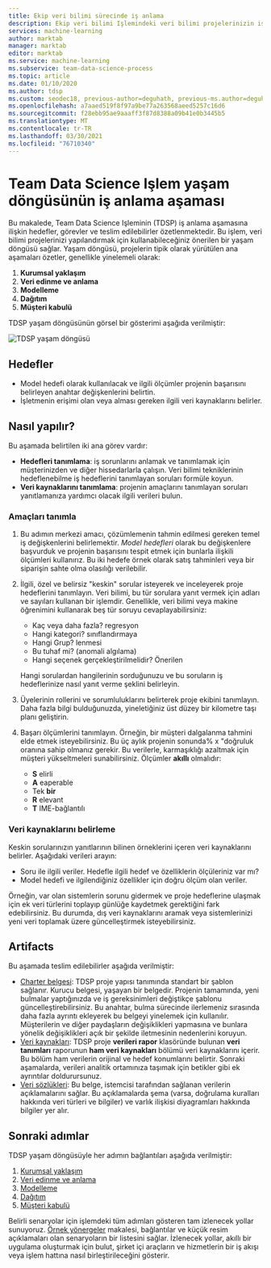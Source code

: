 ```yaml
---
title: Ekip veri bilimi sürecinde iş anlama
description: Ekip veri bilimi Işlemindeki veri bilimi projelerinizin iş anlama aşamasına yönelik hedefler, görevler ve teslim edilebilirler.
services: machine-learning
author: marktab
manager: marktab
editor: marktab
ms.service: machine-learning
ms.subservice: team-data-science-process
ms.topic: article
ms.date: 01/10/2020
ms.author: tdsp
ms.custom: seodec18, previous-author=deguhath, previous-ms.author=deguhath
ms.openlocfilehash: a7aaed519f8f97a9be77a263568aeed5257c16d6
ms.sourcegitcommit: f28ebb95ae9aaaff3f87d8388a09b41e0b3445b5
ms.translationtype: MT
ms.contentlocale: tr-TR
ms.lasthandoff: 03/30/2021
ms.locfileid: "76710340"
---
```

# <a name="the-business-understanding-stage-of-the-team-data-science-process-lifecycle"></a>Team Data Science Işlem yaşam döngüsünün iş anlama aşaması

Bu makalede, Team Data Science Işleminin (TDSP) iş anlama aşamasına ilişkin hedefler, görevler ve teslim edilebilirler özetlenmektedir. Bu işlem, veri bilimi projelerinizi yapılandırmak için kullanabileceğiniz önerilen bir yaşam döngüsü sağlar. Yaşam döngüsü, projelerin tipik olarak yürütülen ana aşamaları özetler, genellikle yinelemeli olarak:

   1. **Kurumsal yaklaşım**
   2. **Veri edinme ve anlama**
   3. **Modelleme**
   4. **Dağıtım**
   5. **Müşteri kabulü**

TDSP yaşam döngüsünün görsel bir gösterimi aşağıda verilmiştir: 

![TDSP yaşam döngüsü](./media/lifecycle/tdsp-lifecycle2.png) 


## <a name="goals"></a>Hedefler
* Model hedefi olarak kullanılacak ve ilgili ölçümler projenin başarısını belirleyen anahtar değişkenlerini belirtin.
* İşletmenin erişimi olan veya alması gereken ilgili veri kaynaklarını belirler.

## <a name="how-to-do-it"></a>Nasıl yapılır?
Bu aşamada belirtilen iki ana görev vardır: 

   * **Hedefleri tanımlama**: iş sorunlarını anlamak ve tanımlamak için müşterinizden ve diğer hissedarlarla çalışın. Veri bilimi tekniklerinin hedeflenebilme iş hedeflerini tanımlayan soruları formüle koyun.
   * **Veri kaynaklarını tanımlama**: projenin amaçlarını tanımlayan soruları yanıtlamanıza yardımcı olacak ilgili verileri bulun.

### <a name="define-objectives"></a>Amaçları tanımla
1. Bu adımın merkezi amacı, çözümlemenin tahmin edilmesi gereken temel iş değişkenlerini belirlemektir. *Model hedefleri* olarak bu değişkenlere başvurduk ve projenin başarısını tespit etmek için bunlarla ilişkili ölçümleri kullanırız. Bu iki hedefe örnek olarak satış tahminleri veya bir siparişin sahte olma olasılığı verilebilir.

2. İlgili, özel ve belirsiz "keskin" sorular isteyerek ve inceleyerek proje hedeflerini tanımlayın. Veri bilimi, bu tür sorulara yanıt vermek için adları ve sayıları kullanan bir işlemdir. Genellikle, veri bilimi veya makine öğrenimini kullanarak beş tür soruyu cevaplayabilirsiniz:
 
   * Kaç veya daha fazla? regresyon
   * Hangi kategori? sınıflandırmaya
   * Hangi Grup? lenmesi
   * Bu tuhaf mi? (anomali algılama)
   * Hangi seçenek gerçekleştirilmelidir? Önerilen

   Hangi sorulardan hangilerinin sorduğunuzu ve bu soruların iş hedeflerinize nasıl yanıt verme şeklini belirleyin.

3. Üyelerinin rollerini ve sorumluluklarını belirterek proje ekibini tanımlayın. Daha fazla bilgi bulduğunuzda, yineletiğiniz üst düzey bir kilometre taşı planı geliştirin. 

4. Başarı ölçümlerini tanımlayın. Örneğin, bir müşteri dalgalanma tahmini elde etmek isteyebilirsiniz. Bu üç aylık projenin sonunda% x "doğruluk oranına sahip olmanız gerekir. Bu verilerle, karmaşıklığı azaltmak için müşteri yükseltmeleri sunabilirsiniz. Ölçümler **akıllı** olmalıdır: 

   * **S** elirli 
   * **A** eaperable
   * Tek **bir** 
   * **R** elevant 
   * **T** IME-bağlantılı 

### <a name="identify-data-sources"></a>Veri kaynaklarını belirleme
Keskin sorularınızın yanıtlarının bilinen örneklerini içeren veri kaynaklarını belirler. Aşağıdaki verileri arayın:

* Soru ile ilgili veriler. Hedefle ilgili hedef ve özelliklerin ölçüleriniz var mı?
* Model hedefi ve ilgilendiğiniz özellikler için doğru ölçüm olan veriler.

Örneğin, var olan sistemlerin sorunu gidermek ve proje hedeflerine ulaşmak için ek veri türlerini toplayıp günlüğe kaydetmek gerektiğini fark edebilirsiniz. Bu durumda, dış veri kaynaklarını aramak veya sistemlerinizi yeni veri toplamak üzere güncelleştirmek isteyebilirsiniz.

## <a name="artifacts"></a>Artifacts
Bu aşamada teslim edilebilirler aşağıda verilmiştir:

   * [Charter belgesi](https://github.com/Azure/Azure-TDSP-ProjectTemplate/blob/master/Docs/Project/Charter.md): TDSP proje yapısı tanımında standart bir şablon sağlanır. Kurucu belgesi, yaşayan bir belgedir. Projenin tamamında, yeni bulmalar yaptığınızda ve iş gereksinimleri değiştikçe şablonu güncelleştirebilirsiniz. Bu anahtar, bulma sürecinde ilerlemeniz sırasında daha fazla ayrıntı ekleyerek bu belgeyi yinelemek için kullanılır. Müşterilerin ve diğer paydaşların değişiklikleri yapmasına ve bunlara yönelik değişiklikleri açık bir şekilde iletmesinin nedenlerini koruyun.  
   * [Veri kaynakları](https://github.com/Azure/Azure-TDSP-ProjectTemplate/blob/master/Docs/Data_Report/Data%20Defintion.md#raw-data-sources): TDSP proje **verileri rapor** klasöründe bulunan **veri tanımları** raporunun **ham veri kaynakları** bölümü veri kaynaklarını içerir. Bu bölüm ham verilerin orijinal ve hedef konumlarını belirtir. Sonraki aşamalarda, verileri analitik ortamınıza taşımak için betikler gibi ek ayrıntılar doldurursunuz.  
   * [Veri sözlükleri](https://github.com/Azure/Azure-TDSP-ProjectTemplate/tree/master/Docs/Data_Dictionaries): Bu belge, istemcisi tarafından sağlanan verilerin açıklamalarını sağlar. Bu açıklamalarda şema (varsa, doğrulama kuralları hakkında veri türleri ve bilgiler) ve varlık ilişkisi diyagramları hakkında bilgiler yer alır.

## <a name="next-steps"></a>Sonraki adımlar

TDSP yaşam döngüsüyle her adımın bağlantıları aşağıda verilmiştir:

   1. [Kurumsal yaklaşım](lifecycle-business-understanding.md)
   2. [Veri edinme ve anlama](lifecycle-data.md)
   3. [Modelleme](lifecycle-modeling.md)
   4. [Dağıtım](lifecycle-deployment.md)
   5. [Müşteri kabulü](lifecycle-acceptance.md)

Belirli senaryolar için işlemdeki tüm adımları gösteren tam izlenecek yollar sunuyoruz. [Örnek yönergeler](walkthroughs.md) makalesi, bağlantılar ve küçük resim açıklamaları olan senaryoların bir listesini sağlar. İzlenecek yollar, akıllı bir uygulama oluşturmak için bulut, şirket içi araçların ve hizmetlerin bir iş akışı veya işlem hattına nasıl birleştirileceğini gösterir. 
